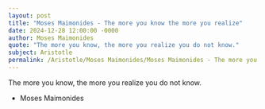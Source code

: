 ```yaml
---
layout: post
title: "Moses Maimonides - The more you know the more you realize"
date: 2024-12-28 12:00:00 -0000
author: Moses Maimonides
quote: "The more you know, the more you realize you do not know."
subject: Aristotle
permalink: /Aristotle/Moses Maimonides/Moses Maimonides - The more you know the more you realize
---
```


The more you know, the more you realize you do not know.

- Moses Maimonides
